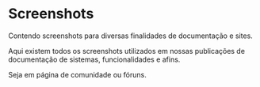 # Screenshots   
Contendo screenshots para diversas finalidades de documentação e sites.

Aqui existem todos os screenshots utilizados em nossas publicações de documentação de sistemas, funcionalidades e afins.

Seja em página de comunidade ou fóruns.